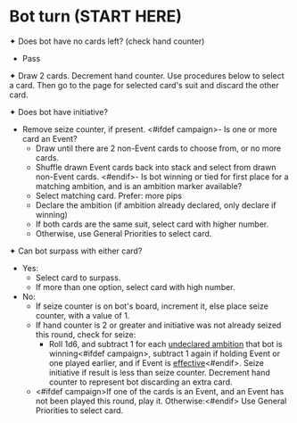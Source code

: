 # Bot turn (START HERE)

✦ Does bot have no cards left? (check hand counter)

- Pass

✦ Draw 2 cards. Decrement hand counter. Use procedures below to select a card. Then go to the page for selected card's suit and discard the other card.

✦ Does bot have initiative?

- Remove seize counter, if present.
<#ifdef campaign>- Is one or more card an Event?
	- Draw until there are 2 non-Event cards to choose from, or no more cards.
	- Shuffle drawn Event cards back into stack and select from drawn non-Event cards.
<#endif>- Is bot winning or tied for first place for a matching ambition, and is an ambition marker available?
	- Select matching card. Prefer: more pips
	- Declare the ambition (if ambition already declared, only declare if winning)
	- If both cards are the same suit, select card with higher number.
	- Otherwise, use General Priorities to select card.

✦ Can bot surpass with either card?

- Yes:
	- Select card to surpass.
	- If more than one option, select card with high number.
- No:
	- If seize counter is on bot's board, increment it, else place seize counter, with a value of 1.
	- If hand counter is 2 or greater and initiative was not already seized this round, check for seize:
		- Roll 1d6, and subtract 1 for each <ins>undeclared ambition</ins> that bot is winning<#ifdef campaign>, subtract 1 again if holding Event or one played earlier, and if Event is <ins>effective</ins><#endif>. Seize initiative if result is less than seize counter. Decrement hand counter to represent bot discarding an extra card.
	- <#ifdef campaign>If one of the cards is an Event, and an Event has not been played this round, play it. Otherwise:<#endif> Use General Priorities to select card.

<div class="pagebreak"> </div>
